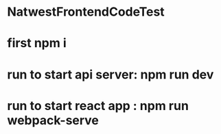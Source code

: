 # NatwestFrontendCodeTest
  # first npm i
  # run to start api  server: npm run dev
  # run to start react app : npm run webpack-serve
